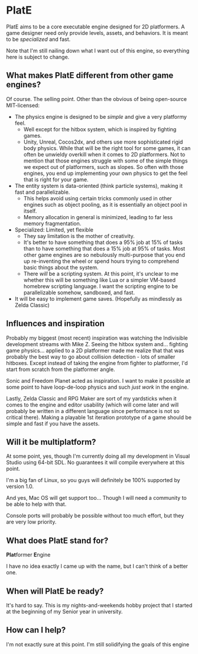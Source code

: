 # PlatE
PlatE aims to be a core executable engine designed for 2D platformers. A game designer need only provide levels, assets, and behaviors. It is meant to be _specialized_ and fast.

Note that I'm still nailing down what I want out of this engine, so everything here is subject to change.

## What makes PlatE different from other game engines?
Of course. The selling point. Other than the obvious of being open-source MIT-licensed:

  + The physics engine is designed to be _simple_ and give a very platformy feel.
    * Well except for the hitbox system, which is inspired by fighting games.
    * Unity, Unreal, Cocos2dx, and others use more sophisticated rigid body physics. While that will be the right tool for some games, it can often be unwieldy overkill when it comes to 2D platformers. Not to mention that those engines struggle with some of the simple things we expect out of platformers, such as slopes. So often with those engines, you end up implementing your own physics to get the feel that is right for your game.
  + The entity system is data-oriented (think particle systems), making it fast and parallelizable.
    * This helps avoid using certain tricks commonly used in other engines such as object pooling, as it is essentially an object pool in itself.
	* Memory allocation in general is minimized, leading to far less memory fragmentation.
  + Specialized: Limited, yet flexible
    * They say limitation is the mother of creativity.
	* It's better to have something that does a 95% job at 15% of tasks than to have something that does a 15% job at 95% of tasks. Most other game engines are so nebulously multi-purpose that you end up re-inventing the wheel or spend hours trying to comprehend basic things about the system.
	* There _will_ be a scripting system. At this point, it's unclear to me whether this will be something like Lua or a simpler VM-based homebrew scripting language. I want the scripting engine to be parallelizable somehow, sandboxed, and fast.
  + It will be easy to implement game saves. (Hopefully as mindlessly as Zelda Classic)
  
## Influences and inspiration
Probably my biggest (most recent) inspiration was watching the Indivisible development streams with Mike Z. Seeing the hitbox system and... fighting game physics... applied to a 2D platformer made me realize that that was probably the best way to go about collision detection - lots of smaller hitboxes. Except instead of taking the engine from fighter to platformer, I'd start from scratch from the platformer angle.

Sonic and Freedom Planet acted as inspiration. I want to make it possible at some point to have loop-de-loop physics and such _just work_ in the engine.

Lastly, Zelda Classic and RPG Maker are sort of my yardsticks when it comes to the engine and editor usability (which will come later and will probably be written in a different language since performance is not so critical there). Making a playable 1st iteration prototype of a game should be simple and fast if you have the assets.
	
## Will it be multiplatform?
At some point, yes, though I'm currently doing all my development in Visual Studio using 64-bit SDL. No guarantees it will compile everywhere at this point.

I'm a big fan of Linux, so you guys will definitely be 100% supported by version 1.0.

And yes, Mac OS will get support too... Though I will need a community to be able to help with that.

Console ports will probably be possible without too much effort, but they are very low priority.
	
## What does PlatE stand for?
**Plat**former **E**ngine

I have no idea exactly I came up with the name, but I can't think of a better one.
  
## When will PlatE be ready?
It's hard to say. This is my nights-and-weekends hobby project that I started at the beginning of my Senior year in university.

## How can I help?
I'm not exactly sure at this point. I'm still solidifying the goals of this engine